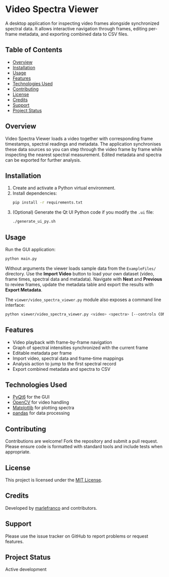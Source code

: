# Video Spectra Viewer

A desktop application for inspecting video frames alongside synchronized spectral data. It allows interactive navigation through frames, editing per-frame metadata, and exporting combined data to CSV files.

## Table of Contents
- [Overview](#overview)
- [Installation](#installation)
- [Usage](#usage)
- [Features](#features)
- [Technologies Used](#technologies-used)
- [Contributing](#contributing)
- [License](#license)
- [Credits](#credits)
- [Support](#support)
- [Project Status](#project-status)

## Overview
Video Spectra Viewer loads a video together with corresponding frame timestamps, spectral readings and metadata. The application synchronises these data sources so you can step through the video frame by frame while inspecting the nearest spectral measurement. Edited metadata and spectra can be exported for further analysis.

## Installation
1. Create and activate a Python virtual environment.
2. Install dependencies:
   ```bash
   pip install -r requirements.txt
   ```
3. (Optional) Generate the Qt UI Python code if you modify the `.ui` file:
   ```bash
   ./generate_ui_py.sh
   ```

## Usage
Run the GUI application:
```bash
python main.py
```
Without arguments the viewer loads sample data from the `ExampleFiles/` directory. Use the **Import Video** button to load your own dataset (video, frame times, spectral data and metadata). Navigate with **Next** and **Previous** to review frames, update the metadata table and export the results with **Export Metadata**.

The `viewer/video_spectra_viewer.py` module also exposes a command line interface:
```bash
python viewer/video_spectra_viewer.py <video> <spectra> [--controls CONTROL_LOG]
```

## Features
- Video playback with frame-by-frame navigation
- Graph of spectral intensities synchronized with the current frame
- Editable metadata per frame
- Import video, spectral data and frame-time mappings
- Analysis action to jump to the first spectral record
- Export combined metadata and spectra to CSV

## Technologies Used
- [PyQt6](https://www.riverbankcomputing.com/software/pyqt/) for the GUI
- [OpenCV](https://opencv.org/) for video handling
- [Matplotlib](https://matplotlib.org/) for plotting spectra
- [pandas](https://pandas.pydata.org/) for data processing

## Contributing
Contributions are welcome! Fork the repository and submit a pull request. Please ensure code is formatted with standard tools and include tests when appropriate.

## License
This project is licensed under the [MIT License](LICENSE).

## Credits
Developed by [marlefranco](https://github.com/marlefranco) and contributors.

## Support
Please use the issue tracker on GitHub to report problems or request features.

## Project Status
Active development

